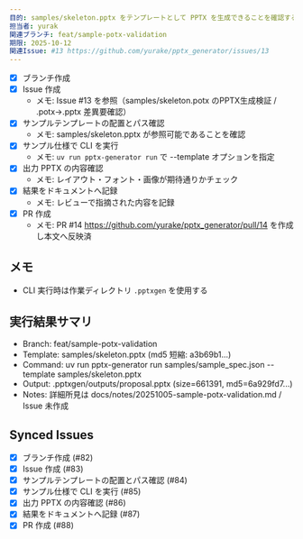 ```yaml
---
目的: samples/skeleton.pptx をテンプレートとして PPTX を生成できることを確認する
担当者: yurak
関連ブランチ: feat/sample-potx-validation
期限: 2025-10-12
関連Issue: #13 https://github.com/yurake/pptx_generator/issues/13
---
```

<!-- Archived: 2025-10-05T17:17:04Z after merge PR #14 -->
<!-- Status: Completed -->

- [x] ブランチ作成
- [x] Issue 作成
  - メモ: Issue #13 を参照（samples/skeleton.potx のPPTX生成検証 / .potx→.pptx 差異要確認）
- [x] サンプルテンプレートの配置とパス確認
  - メモ: samples/skeleton.pptx が参照可能であることを確認
- [x] サンプル仕様で CLI を実行
  - メモ: `uv run pptx-generator run` で --template オプションを指定
- [x] 出力 PPTX の内容確認
  - メモ: レイアウト・フォント・画像が期待通りかチェック
- [x] 結果をドキュメントへ記録
  - メモ: レビューで指摘された内容を記録
- [x] PR 作成
  - メモ: PR #14 https://github.com/yurake/pptx_generator/pull/14 を作成し本文へ反映済

## メモ
- CLI 実行時は作業ディレクトリ `.pptxgen` を使用する

## 実行結果サマリ
- Branch: feat/sample-potx-validation
- Template: samples/skeleton.pptx (md5 短縮: a3b69b1...)
- Command: uv run pptx-generator run samples/sample_spec.json --template samples/skeleton.pptx
- Output: .pptxgen/outputs/proposal.pptx (size=661391, md5=6a929fd7...)
- Notes: 詳細所見は docs/notes/20251005-sample-potx-validation.md / Issue 未作成

<!-- BEGIN: issues-sync -->
## Synced Issues
- [x] ブランチ作成 (#82)
- [x] Issue 作成 (#83)
- [x] サンプルテンプレートの配置とパス確認 (#84)
- [x] サンプル仕様で CLI を実行 (#85)
- [x] 出力 PPTX の内容確認 (#86)
- [x] 結果をドキュメントへ記録 (#87)
- [x] PR 作成 (#88)
<!-- END: issues-sync -->
